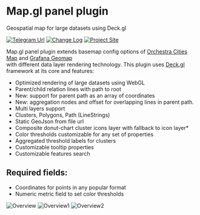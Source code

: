 # Map.gl panel plugin

Geospatial map for large datasets using Deck.gl

[![Telegram Url](https://img.shields.io/badge/Telegram-chat-blue?logo=telegram)](https://t.me/grafanista)
[![Change Log](https://img.shields.io/badge/Change-log-blue.svg?style=flat)](https://github.com/vaduga/mapgl-community/blob/main/CHANGELOG.md)
[![Project Site](https://img.shields.io/badge/Project-site-red)](https://mapgl.org)

Map.gl panel plugin extends basemap config options of
[Orchestra Cities Map](https://grafana.com/grafana/plugins/orchestracities-map-panel/)
and [Grafana Geomap](https://grafana.com/docs/grafana/latest/visualizations/geomap/)   
with different data layer rendering technology. 
This plugin uses [Deck.gl](https://deck.gl/) framework at its core and features:

* Optimized rendering of large datasets using WebGL
* Parent/child relation lines with path to root
* New: support for parent path as an array of coordinates 
* New: aggregation nodes and offset for overlapping lines in parent path. 
* Multi layers support
* Clusters, Polygons, Path (LineStrings)
* Static GeoJson from file url
* Composite donut-chart cluster icons layer with fallback to icon layer*  
* Color thresholds customizable for any set of properties 
* Aggregated threshold labels for clusters
* Customizable tooltip properties 
* Customizable features search 

## Required fields: 
* Coordinates for points in any popular format
* Numeric metric field to set color thresholds

![Overview](https://mapgl.org/img/aggr.gif)
![Overview1](https://mapgl.org/img/screenshot1.png)
![Overview2](https://mapgl.org/img/screenshot2.png)


